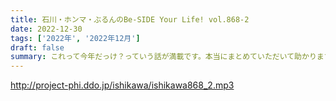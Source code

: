 ```yaml
---
title: 石川・ホンマ・ぶるんのBe-SIDE Your Life! vol.868-2
date: 2022-12-30
tags: ['2022年', '2022年12月']
draft: false
summary: これって今年だっけ？っていう話が満載です。本当にまとめていただいて助かります！
---
```


http://project-phi.ddo.jp/ishikawa/ishikawa868_2.mp3
